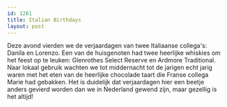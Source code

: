 ```yaml
---
id: 1261
title: Italian Birthdays
layout: post
---
```

Deze avond vierden we de verjaardagen van twee Italiaanse collega's: Danila en Lorenzo. Een van de huisgenoten had twee heerlijke whiskies om het feest op te leuken: Glenrothes Select Reserve en Ardmore Traditional. Naar lokaal gebruik wachten we tot middernacht tot de jarigen echt jarig waren met het eten van de heerlijke chocolade taart die Franse collega Marie had gebakken. Het is duidelijk dat verjaardagen hier een beetje anders gevierd worden dan we in Nederland gewend zijn, maar gezellig is het altijd!